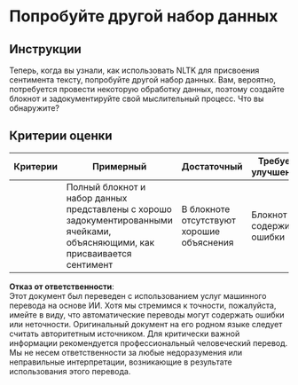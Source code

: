 # Попробуйте другой набор данных

## Инструкции

Теперь, когда вы узнали, как использовать NLTK для присвоения сентимента тексту, попробуйте другой набор данных. Вам, вероятно, потребуется провести некоторую обработку данных, поэтому создайте блокнот и задокументируйте свой мыслительный процесс. Что вы обнаружите?

## Критерии оценки

| Критерии | Примерный                                                                                                         | Достаточный                             | Требует улучшения      |
| -------- | ----------------------------------------------------------------------------------------------------------------- | --------------------------------------- | ---------------------- |
|          | Полный блокнот и набор данных представлены с хорошо задокументированными ячейками, объясняющими, как присваивается сентимент | В блокноте отсутствуют хорошие объяснения | Блокнот содержит ошибки |

**Отказ от ответственности**:  
Этот документ был переведен с использованием услуг машинного перевода на основе ИИ. Хотя мы стремимся к точности, пожалуйста, имейте в виду, что автоматические переводы могут содержать ошибки или неточности. Оригинальный документ на его родном языке следует считать авторитетным источником. Для критически важной информации рекомендуется профессиональный человеческий перевод. Мы не несем ответственности за любые недоразумения или неправильные интерпретации, возникающие в результате использования этого перевода.